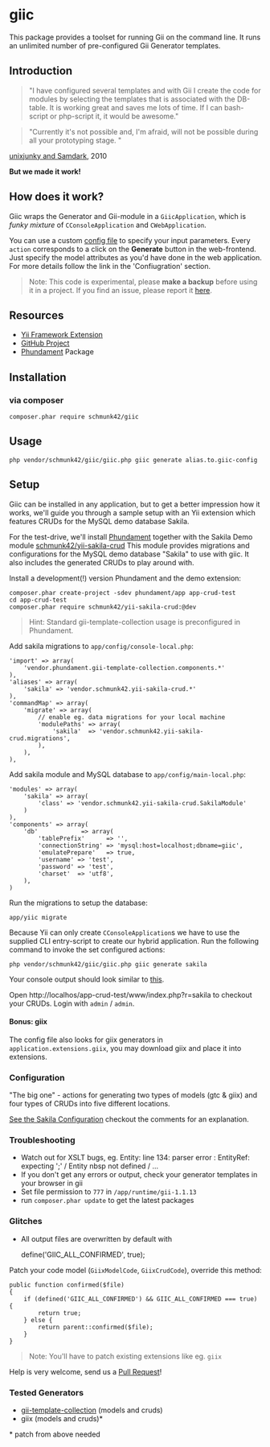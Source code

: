 giic
====

This package provides a toolset for running Gii on the command line. It runs an unlimited number of pre-configured Gii Generator templates.

Introduction
------------

> "I have configured several templates and with Gii I create the code for modules by selecting the templates 
> that is associated with the DB-table. It is working great and saves me lots of time. If I can bash-script or 
> php-script it, it would be awesome."

> "Currently it's not possible and, I'm afraid, will not be possible during all your prototyping stage. "

[unixjunky and Samdark](http://www.yiiframework.com/forum/index.php/topic/11146-gii-functionality-from-command-line/page__view__findpost__p__54687), 2010

**But we made it work!**

How does it work?
-----------------

Giic wraps the Generator and Gii-module in a `GiicApplication`, which is *funky mixture* of `CConsoleApplication` 
and `CWebApplication`.

You can use a custom [config file](https://github.com/schmunk42/yii-sakila-crud/blob/master/giic-config.php) to specify 
your input parameters. Every `action` corresponds to a click on the **Generate** button in the web-frontend. Just specify the model attributes as you'd have done in the web application. For more details follow the link in the 'Confiugration' section.

> Note: This code is experimental, please **make a backup** before using it in a project. If you find an issue, please report it [here](https://github.com/schmunk42/giic/issues).

Resources
---------

* [Yii Framework Extension](http://www.yiiframework.com/extension/giic)
* [GitHub Project](https://github.com/schmunk42/giic)
* [Phundament](http://phundament.com) Package

Installation
------------

### via composer

    composer.phar require schmunk42/giic

Usage
-----

    php vendor/schmunk42/giic/giic.php giic generate alias.to.giic-config

Setup
-----

Giic can be installed in any application, but to get a better impression how it works, we'll guide you through a sample
setup with an Yii extension which features CRUDs for the MySQL demo database Sakila.

For the test-drive, we'll install [Phundament](http://phundament.com) together with the Sakila Demo module  [schmunk42/yii-sakila-crud](https://github.com/schmunk42/yii-sakila-crud) 
This module provides migrations and configurations for the MySQL demo database "Sakila" to use with giic.
It also includes the generated CRUDs to play around with.

Install a development(!) version Phundament and the demo extension:

    composer.phar create-project -sdev phundament/app app-crud-test
    cd app-crud-test
    composer.phar require schmunk42/yii-sakila-crud:@dev

> Hint: Standard gii-template-collection usage is preconfigured in Phundament.

Add sakila migrations to `app/config/console-local.php`:

    'import' => array(
        'vendor.phundament.gii-template-collection.components.*'
    ),
    'aliases' => array(
        'sakila' => 'vendor.schmunk42.yii-sakila-crud.*'
    ),    
    'commandMap' => array(
        'migrate' => array(
            // enable eg. data migrations for your local machine
            'modulePaths' => array(
                'sakila'  => 'vendor.schmunk42.yii-sakila-crud.migrations',
            ),
        ),
    ),
    

Add sakila module and MySQL database to `app/config/main-local.php`:

    'modules' => array(
        'sakila' => array(
            'class' => 'vendor.schmunk42.yii-sakila-crud.SakilaModule'
        )
    ),
    'components' => array(
        'db'            => array(
            'tablePrefix'      => '',
            'connectionString' => 'mysql:host=localhost;dbname=giic',
            'emulatePrepare'   => true,
            'username' => 'test',
            'password' => 'test',
            'charset'  => 'utf8',
        ),
    )

Run the migrations to setup the database:

    app/yiic migrate

Because Yii can only create `CConsoleApplication`s we have to use the supplied CLI entry-script to create our hybrid application.
Run the following command to invoke the set configured actions:

    php vendor/schmunk42/giic/giic.php giic generate sakila

Your console output should look similar to [this](https://gist.github.com/schmunk42/6124928).

Open http://localhos/app-crud-test/www/index.php?r=sakila to checkout your CRUDs. Login with `admin` / `admin`.

#### Bonus: giix

The config file also looks for giix generators in `application.extensions.giix`, you may download giix and place
it into extensions.



### Configuration

"The big one" - actions for generating two types of models (gtc & giix) and four types of CRUDs into five different locations.

[See the Sakila Configuration](https://github.com/schmunk42/yii-sakila-crud/blob/master/giic-config.php) checkout the comments 
for an explanation.



### Troubleshooting

* Watch out for XSLT bugs, eg.  Entity: line 134: parser error : EntityRef: expecting ';' / Entity nbsp not defined / ...
* If you don't get any errors or output, check your generator templates in your browser in gii
* Set file permission to `777` in `/app/runtime/gii-1.1.13`
* run `composer.phar update` to get the latest packages

### Glitches

* All output files are overwritten by default with

    define('GIIC_ALL_CONFIRMED', true);

Patch your code model (`GiixModelCode`, `GiixCrudCode`), override this method:

    public function confirmed($file)
    {
        if (defined('GIIC_ALL_CONFIRMED') && GIIC_ALL_CONFIRMED === true) {
            return true;
        } else {
            return parent::confirmed($file);
        }
    }

>Note: You'll have to patch existing extensions like eg. `giix`

Help is very welcome, send us a [Pull Request](https://github.com/schmunk42/giic/pulls)!

### Tested Generators

* [gii-template-collection](https://github.com/schmunk42/gii-template-collection) (models and cruds)
* giix (models and cruds)*

\* patch from above needed
